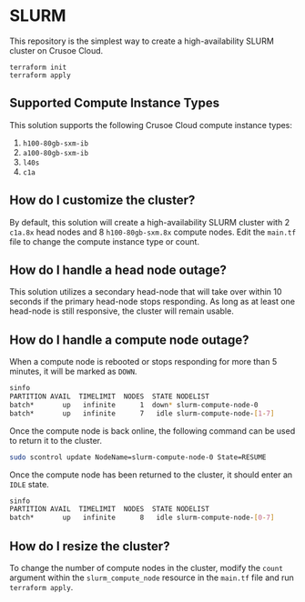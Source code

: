 # SLURM
This repository is the simplest way to create a high-availability SLURM cluster on Crusoe Cloud.
```
terraform init
terraform apply
```

## Supported Compute Instance Types
This solution supports the following Crusoe Cloud compute instance types:
1. `h100-80gb-sxm-ib`
2. `a100-80gb-sxm-ib`
3. `l40s`
4. `c1a`

## How do I customize the cluster?
By default, this solution will create a high-availability SLURM cluster with 2 `c1a.8x` head nodes and 8 `h100-80gb-sxm.8x` compute nodes. Edit the `main.tf` file to change the compute instance type or count.

## How do I handle a head node outage?
This solution utilizes a secondary head-node that will take over within 10 seconds if the primary head-node stops responding. As long as at least one head-node is still responsive, the cluster will remain usable.

## How do I handle a compute node outage?
When a compute node is rebooted or stops responding for more than 5 minutes, it will be marked as `DOWN`.

```bash
sinfo
PARTITION AVAIL  TIMELIMIT  NODES  STATE NODELIST
batch*       up   infinite      1  down* slurm-compute-node-0
batch*       up   infinite      7   idle slurm-compute-node-[1-7]
```

Once the compute node is back online, the following command can be used to return it to the cluster.
```bash
sudo scontrol update NodeName=slurm-compute-node-0 State=RESUME
```

Once the compute node has been returned to the cluster, it should enter an `IDLE` state.
```bash
sinfo
PARTITION AVAIL  TIMELIMIT  NODES  STATE NODELIST
batch*       up   infinite      8   idle slurm-compute-node-[0-7]
```

## How do I resize the cluster?
To change the number of compute nodes in the cluster, modify the `count` argument within
the `slurm_compute_node` resource in the `main.tf` file and run `terraform apply`.
